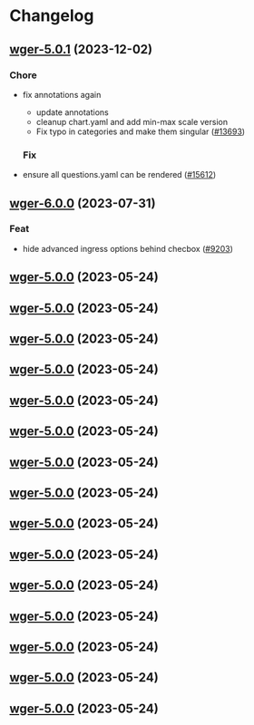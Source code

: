 # Changelog



## [wger-5.0.1](https://github.com/truecharts/charts/compare/wger-6.0.0...wger-5.0.1) (2023-12-02)

### Chore

- fix annotations again
  - update annotations
  - cleanup chart.yaml and add min-max scale version
  - Fix typo in categories and make them singular ([#13693](https://github.com/truecharts/charts/issues/13693))
  
  ### Fix

- ensure all questions.yaml can be rendered ([#15612](https://github.com/truecharts/charts/issues/15612))
  
  









## [wger-6.0.0](https://github.com/truecharts/charts/compare/wger-5.0.0...wger-6.0.0) (2023-07-31)

### Feat

- hide advanced ingress options behind checbox ([#9203](https://github.com/truecharts/charts/issues/9203))
  
  


## [wger-5.0.0](https://github.com/truecharts/charts/compare/wger-4.0.43...wger-5.0.0) (2023-05-24)




## [wger-5.0.0](https://github.com/truecharts/charts/compare/wger-4.0.43...wger-5.0.0) (2023-05-24)




## [wger-5.0.0](https://github.com/truecharts/charts/compare/wger-4.0.43...wger-5.0.0) (2023-05-24)




## [wger-5.0.0](https://github.com/truecharts/charts/compare/wger-4.0.43...wger-5.0.0) (2023-05-24)




## [wger-5.0.0](https://github.com/truecharts/charts/compare/wger-4.0.43...wger-5.0.0) (2023-05-24)




## [wger-5.0.0](https://github.com/truecharts/charts/compare/wger-4.0.43...wger-5.0.0) (2023-05-24)




## [wger-5.0.0](https://github.com/truecharts/charts/compare/wger-4.0.43...wger-5.0.0) (2023-05-24)




## [wger-5.0.0](https://github.com/truecharts/charts/compare/wger-4.0.43...wger-5.0.0) (2023-05-24)




## [wger-5.0.0](https://github.com/truecharts/charts/compare/wger-4.0.43...wger-5.0.0) (2023-05-24)




## [wger-5.0.0](https://github.com/truecharts/charts/compare/wger-4.0.43...wger-5.0.0) (2023-05-24)




## [wger-5.0.0](https://github.com/truecharts/charts/compare/wger-4.0.43...wger-5.0.0) (2023-05-24)




## [wger-5.0.0](https://github.com/truecharts/charts/compare/wger-4.0.43...wger-5.0.0) (2023-05-24)




## [wger-5.0.0](https://github.com/truecharts/charts/compare/wger-4.0.43...wger-5.0.0) (2023-05-24)




## [wger-5.0.0](https://github.com/truecharts/charts/compare/wger-4.0.43...wger-5.0.0) (2023-05-24)




## [wger-5.0.0](https://github.com/truecharts/charts/compare/wger-4.0.43...wger-5.0.0) (2023-05-24)

